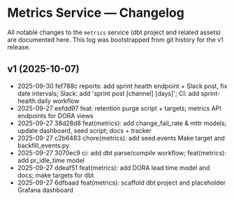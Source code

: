 # Metrics Service — Changelog

All notable changes to the `metrics` service (dbt project and related assets) are documented here. This log was bootstrapped from git history for the v1 release.

## v1 (2025-10-07)

- 2025-09-30 fef788c reports: add sprint health endpoint + Slack post, fix date intervals; Slack: add 'sprint post [channel] [days]'; CI: add sprint-health daily workflow
- 2025-09-27 eefdd97 feat: retention purge script + targets; metrics API endpoints for DORA views
- 2025-09-27 38d28d8 feat(metrics): add change_fail_rate & mttr models; update dashboard, seed script; docs + tracker
- 2025-09-27 c2b6483 chore(metrics): add seed.events Make target and backfill_events.py
- 2025-09-27 3070ec9 ci: add dbt parse/compile workflow; feat(metrics): add pr_idle_time model
- 2025-09-27 ddeaf51 feat(metrics): add DORA lead time model and docs; make targets for dbt
- 2025-09-27 6dfbaad feat(metrics): scaffold dbt project and placeholder Grafana dashboard
